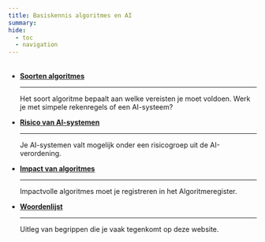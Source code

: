 ```yaml
---
title: Basiskennis algoritmes en AI
summary:
hide:
  - toc
  - navigation
---
```


<div style="margin-top:32px;" class="grid cards" markdown>


-   [__Soorten algoritmes__](soorten-algoritmes.md)
    
    ---

    Het soort algoritme bepaalt aan welke vereisten je moet voldoen. Werk je met simpele rekenregels of een AI-systeem?

-   [__Risico van AI-systemen__](risico-van-ai-systemen.md)

    ---

    Je AI-systemen valt mogelijk onder een risicogroep uit de AI-verordening.

-   [__Impact van algoritmes__](impact-van-algoritmes.md)

    ---

    Impactvolle algoritmes moet je registreren in het Algoritmeregister.

-   [__Woordenlijst__](defenities.md)

    ---

    Uitleg van begrippen die je vaak tegenkomt op deze website.

</div>
